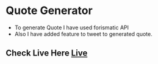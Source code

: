 # Quote Generator

- To generate Quote I have used forismatic API
- Also I have added feature to tweet to generated quote.

## Check Live Here [Live](https://js-quote-generator.vercel.app/)
